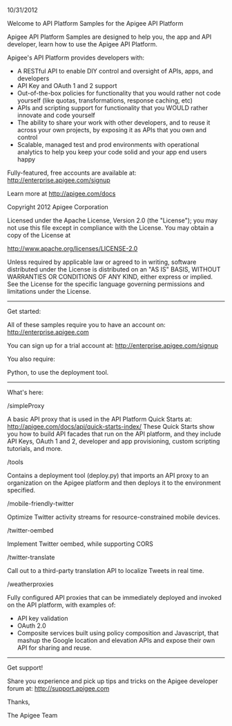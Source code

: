 10/31/2012

Welcome to API Platform Samples for the Apigee API Platform

Apigee API Platform Samples are designed to help you, the app and
API developer, learn how to use the Apigee API Platform.

Apigee's API Platform provides developers with:

- A RESTful API to enable DIY control and oversight of APIs, 
  apps, and developers 
- API Key and OAuth 1 and 2 support
- Out-of-the-box policies for functionality that you would rather
  not code yourself (like quotas, transformations, response
  caching, etc)
- APIs and scripting support for functionality that you WOULD 
  rather innovate and code yourself
- The ability to share your work with other developers, and to 
  reuse it across your own projects, by exposing it as
  APIs that you own and control
- Scalable, managed test and prod environments with operational 
  analytics to help you keep your code solid and your app 
  end users happy

Fully-featured, free accounts are available at:
http://enterprise.apigee.com/signup

Learn more at http://apigee.com/docs

Copyright 2012 Apigee Corporation

Licensed under the Apache License, Version 2.0 (the "License"); you may 
not use this file except in compliance with the License. You may obtain 
a copy of the License at

http://www.apache.org/licenses/LICENSE-2.0

Unless required by applicable law or agreed to in writing, software
distributed under the License is distributed on an "AS IS" BASIS,
WITHOUT WARRANTIES OR CONDITIONS OF ANY KIND, either express or implied.
See the License for the specific language governing permissions and
limitations under the License.

---------------------------
Get started:

All of these samples require you to have an account on:
http://enterprise.apigee.com

You can sign up for a trial account at:
http://enterprise.apigee.com/signup

You also require:

Python, to use the deployment tool.

---------------------------
What's here:

/simpleProxy

A basic API proxy that is used in the API Platform Quick Starts at:
http://apigee.com/docs/api/quick-starts-index/
These Quick Starts show you how to build API facades that run on the 
API platform, and they include API Keys, OAuth 1 and 2, developer
and app provisioning, custom scripting tutorials, and more.

/tools

Contains a deployment tool (deploy.py) that imports an API proxy to an
organization on the Apigee platform and then deploys it to the environment
specified.

/mobile-friendly-twitter

Optimize Twitter activity streams for resource-constrained mobile devices.

/twitter-oembed

Implement Twitter oembed, while supporting CORS

/twitter-translate

Call out to a third-party translation API to localize Tweets in real time.

/weatherproxies

Fully configured API proxies that can be immediately deployed and
invoked on the API platform, with examples of:

* API key validation
* OAuth 2.0
* Composite services built using policy composition and Javascript, that 
  mashup the Google location and elevation APIs and expose their own 
  API for sharing and reuse.

----------------------------
Get support! 

Share you experience and pick up tips and tricks
on the Apigee developer forum at:
http://support.apigee.com

Thanks,

The Apigee Team 


